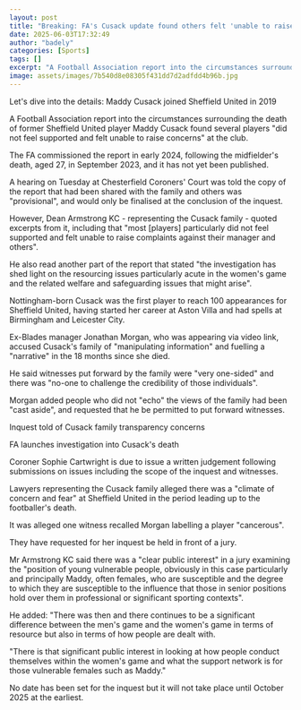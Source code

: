 ```yaml
---
layout: post
title: "Breaking: FA's Cusack update found others felt 'unable to raise concerns'"
date: 2025-06-03T17:32:49
author: "badely"
categories: [Sports]
tags: []
excerpt: "A Football Association report into the circumstances surrounding the death of former Sheffield United player Maddy Cusack finds several players 'felt "
image: assets/images/7b540d8e08305f431dd7d2adfdd4b96b.jpg
---
```


Let's dive into the details: Maddy Cusack joined Sheffield United in 2019

A Football Association report into the circumstances surrounding the death of former Sheffield United player Maddy Cusack found several players "did not feel supported and felt unable to raise concerns" at the club.

The FA commissioned the report in early 2024, following the midfielder's death, aged 27, in September 2023, and it has not yet been published.

A hearing on Tuesday at Chesterfield Coroners' Court was told the copy of the report that had been shared with the family and others was "provisional", and would only be finalised at the conclusion of the inquest.

However, Dean Armstrong KC - representing the Cusack family - quoted excerpts from it, including that "most [players] particularly did not feel supported and felt unable to raise complaints against their manager and others".

He also read another part of the report that stated "the investigation has shed light on the resourcing issues particularly acute in the women's game and the related welfare and safeguarding issues that might arise".

Nottingham-born Cusack was the first player to reach 100 appearances for Sheffield United, having started her career at Aston Villa and had spells at Birmingham and Leicester City.

Ex-Blades manager Jonathan Morgan, who was appearing via video link, accused Cusack's family of "manipulating information" and fuelling a "narrative" in the 18 months since she died.

He said witnesses put forward by the family were "very one-sided" and there was "no-one to challenge the credibility of those individuals".

Morgan added people who did not "echo" the views of the family had been "cast aside", and requested that he be permitted to put forward witnesses.

Inquest told of Cusack family transparency concerns

FA launches investigation into Cusack's death

Coroner Sophie Cartwright is due to issue a written judgement following submissions on issues including the scope of the inquest and witnesses.

Lawyers representing the Cusack family alleged there was a "climate of concern and fear" at Sheffield United in the period leading up to the footballer's death.

It was alleged one witness recalled Morgan labelling a player "cancerous".

They have requested for her inquest be held in front of a jury.

Mr Armstrong KC said there was a "clear public interest" in a jury examining the "position of young vulnerable people, obviously in this case particularly and principally Maddy, often females, who are susceptible and the degree to which they are susceptible to the influence that those in senior positions hold over them in professional or significant sporting contexts".

He added: "There was then and there continues to be a significant difference between the men's game and the women's game in terms of resource but also in terms of how people are dealt with.

"There is that significant public interest in looking at how people conduct themselves within the women's game and what the support network is for those vulnerable females such as Maddy."

No date has been set for the inquest but it will not take place until October 2025 at the earliest.

